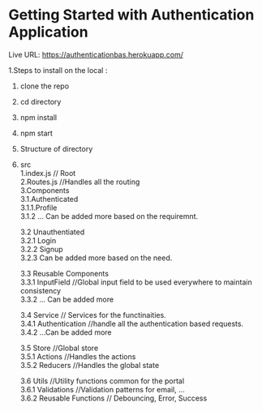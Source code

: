 # Getting Started with Authentication Application

Live URL: https://authenticationbas.herokuapp.com/

1.Steps to install on the local :

  1. clone the repo<br/>
  2. cd  directory<br/>
  3. npm install<br/>
  4. npm start<br/>



2. Structure of directory<br/>
  1. src<br/>
      1.index.js // Root<br/>
      2.Routes.js //Handles all the routing<br/>
      3.Components<br/>
        3.1.Authenticated<br/>
          3.1.1.Profile<br/>
          3.1.2 ... Can be added more based on the requiremnt.<br/>
        
        3.2 Unauthentiated<br/>
          3.2.1 Login<br/>
          3.2.2 Signup<br/>
          3.2.3 Can be added more based on the need.<br/>

        3.3 Reusable Components<br/>
          3.3.1 InputField //Global input field to be used everywhere to maintain consistency<br/>
          3.3.2 ... Can be added more<br/>
          
        3.4 Service // Services for the functinaities.<br/>
          3.4.1   Authentication //handle all the authentication based requests.<br/>
          3.4.2   ...Can be added more<br/>
          
        3.5 Store //Global store<br/>
          3.5.1 Actions //Handles the actions<br/>
          3.5.2 Reducers //Handles the global state<br/>   

        3.6 Utils //Utility functions common for the portal<br/>
          3.6.1 Validations //Validation patterns for email, ...<br/>
          3.6.2 Reusable Functions // Debouncing, Error, Success<br/>
